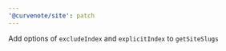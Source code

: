 ```yaml
---
'@curvenote/site': patch
---
```


Add options of `excludeIndex` and `explicitIndex` to `getSiteSlugs`
